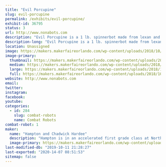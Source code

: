 ```yaml
---
title: "Evil Porcupine"
slug: evil-porcupine
permalink: /exhibits/evil-porcupine/
exhibit-id: 36795
status: 3
url: http://www.nonabots.com
description: "Evil Porcupine is a 1 lb. spinnerbot made from lexan and plexiglass."
description-long: "Evil Porcupine is a 1 lb. spinnerbot made from lexan and plexiglass."
location: Unassigned
image: https://makers.makerfaireorlando.com/wp-content/uploads/2018/10/43588767_10205351451743590_71763526217105408_n-1.jpg
image-primary:
  thumbnail: https://makers.makerfaireorlando.com/wp-content/uploads/2018/10/43588767_10205351451743590_71763526217105408_n-1-150x150.jpg
  medium: https://makers.makerfaireorlando.com/wp-content/uploads/2018/10/43588767_10205351451743590_71763526217105408_n-1-225x300.jpg
  large: https://makers.makerfaireorlando.com/wp-content/uploads/2018/10/43588767_10205351451743590_71763526217105408_n-1.jpg
  full: https://makers.makerfaireorlando.com/wp-content/uploads/2018/10/43588767_10205351451743590_71763526217105408_n-1.jpg
website: http://www.nonabots.com
email: 
twitter: 
instagram: 
facebook: 
youtube: 
categories:
  - id: 284
    slug: combat-robots
    name: Combat Robots
combat-robot: 1
maker:
  name: "Hampton and Chadwick Hardee"
  description: "Hampton is in an accelerated first grade class at Northlake Parkway Community School in Lake Nona.  He loves watching Battlebots with his daddy!"
  image-primary: https://makers.makerfaireorlando.com/wp-content/uploads/2018/10/Hampy-Daddy-1024x683.jpg
last-modified-db: "2019-10-11 21:28:27"
last-exported: "2020-14-07 08:51:53"
sitemap: false
---
```

